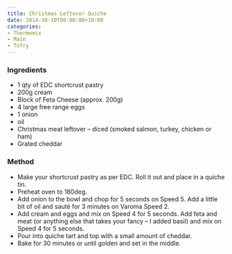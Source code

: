 ```yaml
---
title: Christmas Leftover Quiche
date: 2014-10-10T00:00:00+10:00
categories:
- Thermomix
- Main
- ToTry
---
```









### Ingredients

* 1 qty of EDC shortcrust pastry
* 200g cream 
* Block of Feta Cheese (approx. 200g)
* 4 large free range eggs
* 1 onion
* oil
* Christmas meat leftover – diced (smoked salmon, turkey, chicken or ham)
* Grated cheddar

### Method

* Make your shortcrust pastry as per EDC. Roll it out and place in a quiche tin.
* Preheat oven to 180deg. 
* Add onion to the bowl and chop for 5 seconds on Speed 5.  Add a little bit of oil and sauté for 3 minutes on Varoma Speed 2.
* Add cream and eggs and mix on Speed 4 for 5 seconds. Add feta and meat (or anything else that takes your fancy – I added basil) and mix on Speed 4 for 5 seconds.
* Pour into quiche tart and top with a small amount of cheddar. 
* Bake for 30 minutes or until golden and set in the middle.
